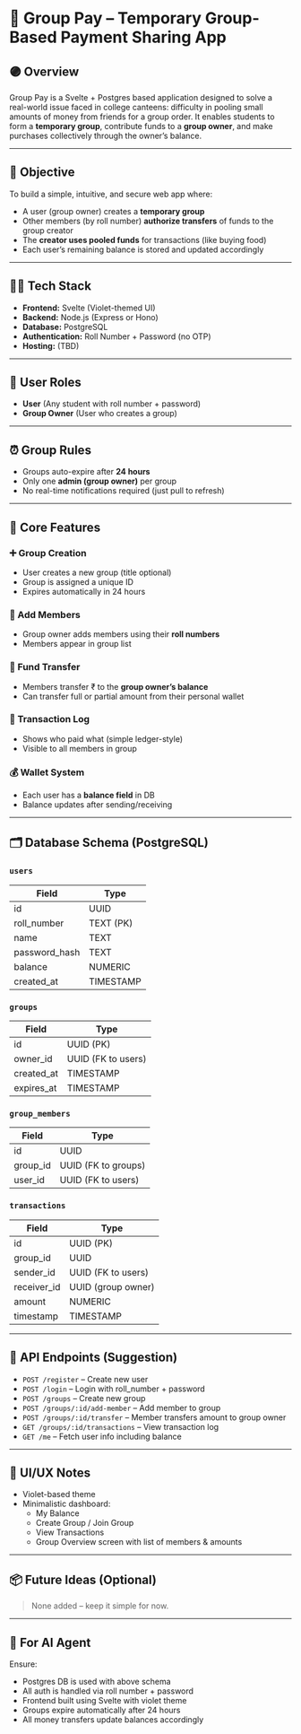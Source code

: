 
# 📱 Group Pay – Temporary Group-Based Payment Sharing App

## 🟣 Overview

Group Pay is a Svelte + Postgres based application designed to solve a real-world issue faced in college canteens: difficulty in pooling small amounts of money from friends for a group order. It enables students to form a **temporary group**, contribute funds to a **group owner**, and make purchases collectively through the owner’s balance.

---

## 🎯 Objective

To build a simple, intuitive, and secure web app where:
- A user (group owner) creates a **temporary group**
- Other members (by roll number) **authorize transfers** of funds to the group creator
- The **creator uses pooled funds** for transactions (like buying food)
- Each user’s remaining balance is stored and updated accordingly

---

## 🧑‍💻 Tech Stack

- **Frontend:** Svelte (Violet-themed UI)
- **Backend:** Node.js (Express or Hono)
- **Database:** PostgreSQL
- **Authentication:** Roll Number + Password (no OTP)
- **Hosting:** (TBD)

---

## 🔐 User Roles

- **User** (Any student with roll number + password)
- **Group Owner** (User who creates a group)

---

## ⏰ Group Rules

- Groups auto-expire after **24 hours**
- Only one **admin (group owner)** per group
- No real-time notifications required (just pull to refresh)

---

## 🧮 Core Features

### ➕ Group Creation
- User creates a new group (title optional)
- Group is assigned a unique ID
- Expires automatically in 24 hours

### 👥 Add Members
- Group owner adds members using their **roll numbers**
- Members appear in group list

### 💸 Fund Transfer
- Members transfer ₹ to the **group owner’s balance**
- Can transfer full or partial amount from their personal wallet

### 📜 Transaction Log
- Shows who paid what (simple ledger-style)
- Visible to all members in group

### 💰 Wallet System
- Each user has a **balance field** in DB
- Balance updates after sending/receiving

---

## 🗂️ Database Schema (PostgreSQL)

### `users`
| Field         | Type      |
|---------------|-----------|
| id            | UUID      |
| roll_number   | TEXT (PK) |
| name          | TEXT      |
| password_hash | TEXT      |
| balance       | NUMERIC   |
| created_at    | TIMESTAMP |

### `groups`
| Field       | Type      |
|-------------|-----------|
| id          | UUID (PK) |
| owner_id    | UUID (FK to users) |
| created_at  | TIMESTAMP |
| expires_at  | TIMESTAMP |

### `group_members`
| Field       | Type      |
|-------------|-----------|
| id          | UUID      |
| group_id    | UUID (FK to groups) |
| user_id     | UUID (FK to users) |

### `transactions`
| Field        | Type      |
|--------------|-----------|
| id           | UUID (PK) |
| group_id     | UUID      |
| sender_id    | UUID (FK to users) |
| receiver_id  | UUID (group owner) |
| amount       | NUMERIC   |
| timestamp    | TIMESTAMP |

---

## 🔌 API Endpoints (Suggestion)

- `POST /register` – Create new user
- `POST /login` – Login with roll_number + password
- `POST /groups` – Create new group
- `POST /groups/:id/add-member` – Add member to group
- `POST /groups/:id/transfer` – Member transfers amount to group owner
- `GET /groups/:id/transactions` – View transaction log
- `GET /me` – Fetch user info including balance

---

## 🎨 UI/UX Notes

- Violet-based theme
- Minimalistic dashboard:
  - My Balance
  - Create Group / Join Group
  - View Transactions
  - Group Overview screen with list of members & amounts

---

## 📦 Future Ideas (Optional)

> None added – keep it simple for now.

---

## 🤖 For AI Agent

Ensure:
- Postgres DB is used with above schema
- All auth is handled via roll number + password
- Frontend built using Svelte with violet theme
- Groups expire automatically after 24 hours
- All money transfers update balances accordingly

